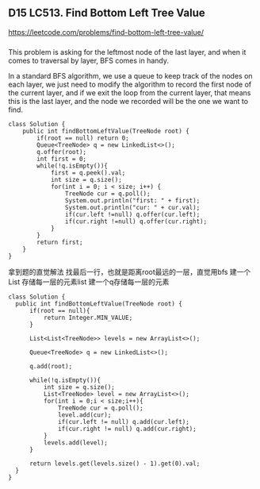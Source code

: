 ## D15 LC513. Find Bottom Left Tree Value
https://leetcode.com/problems/find-bottom-left-tree-value/
###
This problem is asking for the leftmost node of the last layer, and when it comes to traversal by layer, BFS comes in handy.

In a standard BFS algorithm, we use a queue to keep track of the nodes on each layer, we just need to modify the algorithm to record the first node of the current layer, and if we exit the loop from the current layer, that means this is the last layer, and the node we recorded will be the one we want to find.

```
class Solution {
    public int findBottomLeftValue(TreeNode root) {
        if(root == null) return 0;
        Queue<TreeNode> q = new LinkedList<>();
        q.offer(root);
        int first = 0;
        while(!q.isEmpty()){
            first = q.peek().val;
            int size = q.size();
            for(int i = 0; i < size; i++) {
                TreeNode cur = q.poll();
                System.out.println("first: " + first);
                System.out.println("cur: " + cur.val);
                if(cur.left !=null) q.offer(cur.left);
                if(cur.right !=null) q.offer(cur.right);
            }
        }
        return first;
    }
}
```

拿到题的直觉解法
找最后一行，也就是距离root最远的一层，直觉用bfs
建一个List<List> 存储每一层的元素list
建一个q存储每一层的元素
  ```
class Solution {
    public int findBottomLeftValue(TreeNode root) {
        if(root == null){
            return Integer.MIN_VALUE;
        }
        
        List<List<TreeNode>> levels = new ArrayList<>();
        
        Queue<TreeNode> q = new LinkedList<>();
        
        q.add(root);
        
        while(!q.isEmpty()){
            int size = q.size();
            List<TreeNode> level = new ArrayList<>();
            for(int i = 0;i < size;i++){
                TreeNode cur = q.poll();
                level.add(cur);
                if(cur.left != null) q.add(cur.left);
                if(cur.right != null) q.add(cur.right);
            }
            levels.add(level);
        }
        
        return levels.get(levels.size() - 1).get(0).val;
    }
}
  ```

